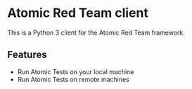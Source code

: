 # Atomic Red Team client

This is a Python 3 client for the Atomic Red Team framework.

## Features

- Run Atomic Tests on your local machine
- Run Atomic Tests on remote machines
